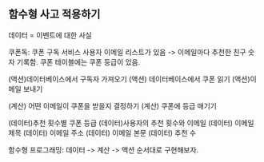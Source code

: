 ## 함수형 사고 적용하기
데이터 = 이벤트에 대한 사실

쿠폰독: 쿠폰 구독 서비스
사용자 이메일 리스트가 있음 -> 이메일마다 추천한 친구 숫자 기록함. 
쿠폰 테이블에는 쿠폰 등급이 있음.

(액션)데이터베이스에서 구독자 가져오기
(액션) 데이터베이스에서 쿠폰 읽기
(액션)이메일 보내기

(계산) 어떤 이메일이 쿠폰을 받을지 결정하기
(계산) 쿠폰에 등급 매기기

(데이터)추천 횟수별 쿠폰 등급
(데이터)사용자의 추천 횟수와 이메일
(데이터) 이메일 제목
(데이터) 이메일 주소
(데이터) 이메일 본문
(데이터) 추천 수

함수형 프로그래밍: 데이터 -> 계산 -> 액션 순서대로 구현해보자.

